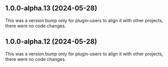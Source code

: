 ## 1.0.0-alpha.13 (2024-05-28)

This was a version bump only for plugin-users to align it with other projects, there were no code changes.

## 1.0.0-alpha.12 (2024-05-28)

This was a version bump only for plugin-users to align it with other projects, there were no code changes.
